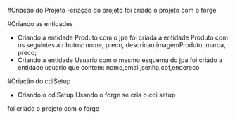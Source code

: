 #Criação do Projeto 
-criaçao do projeto 
	foi criado o projeto com o forge

#Criando as entidades 
 - Criando a entidade Produto
	com o jpa foi criada a entidade Produto com os 	seguintes atributos: nome, preco, descricao,imagemProduto, marca, preco;
 - Criando a entidade Usuario 
	com o mesmo esquema do jpa foi criado a entidade usuario que contem: 	nome,email,senha,cpf,endereco

#Criação do cdiSetup 
 - Criando o cdiSetup 
	Usando o forge se cria o cdi setup 
 
foi criado o projeto com o forge

